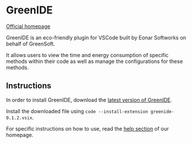 # GreenIDE
[Official homepage](https://sites.google.com/view/eonar/greenide)

GreenIDE is an eco-friendly plugin for VSCode built by Eonar Softworks on behalf of GreenSoft.

It allows users to view the time and energy consumption of specific methods within their code as well as 
manage the configurations for these methods.

## Instructions
In order to install GreenIDE, download the 
[latest version of GreenIDE](https://drive.google.com/file/d/10HPE-9hsGQCsyXlGjxFhBHA7fYD9QPvR/view).

Install the downloaded file using `code --install-extension greenide-0.1.2.vsix`.

For specific instructions on how to use, read the [help section](https://sites.google.com/view/eonar/help) of our homepage.
